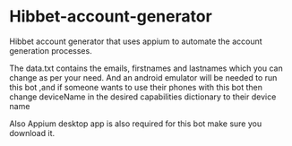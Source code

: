 # Hibbet-account-generator
Hibbet account generator that uses appium to automate the account generation processes.

The data.txt contains the emails, firstnames and lastnames which you can change as per your need.
And an android emulator will be needed to run this bot ,and if someone wants to use their phones with this bot then change
deviceName in the desired capabilities dictionary to their device name

Also Appium desktop app is also required for this bot make sure you download it.

